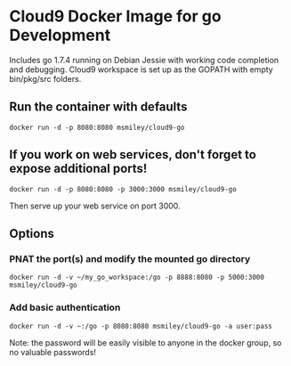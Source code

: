 # Cloud9 Docker Image for go Development

Includes go 1.7.4 running on Debian Jessie with working code completion and debugging. Cloud9 workspace is set up as the GOPATH with empty bin/pkg/src folders.

## Run the container with defaults

```
docker run -d -p 8080:8080 msmiley/cloud9-go
```

## If you work on web services, don't forget to expose additional ports!

```
docker run -d -p 8080:8080 -p 3000:3000 msmiley/cloud9-go
```

Then serve up your web service on port 3000.

## Options

### PNAT the port(s) and modify the mounted go directory

```
docker run -d -v ~/my_go_workspace:/go -p 8888:8080 -p 5000:3000 msmiley/cloud9-go
```

### Add basic authentication

```
docker run -d -v ~:/go -p 8080:8080 msmiley/cloud9-go -a user:pass
```

Note: the password will be easily visible to anyone in the docker group, so no valuable passwords!
